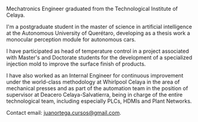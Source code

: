 <!---
Juan-Ignacio-Ortega/Juan-Ignacio-Ortega is a ✨ special ✨ repository because its `README.md` (this file) appears on your GitHub profile.
You can click the Preview link to take a look at your changes.
--->
Mechatronics Engineer graduated from the Technological Institute of Celaya.

I'm a postgraduate student in the master of science in artificial intelligence at the Autonomous University of Querétaro, developing as a thesis work a monocular perception module for autonomous cars. 

I have participated as head of temperature control in a project associated with Master's and Doctorate students for the development of a specialized injection mold to improve the surface finish of products. 

I have also worked as an Internal Engineer for continuous improvement under the world-class methodology at Whirlpool Celaya in the area of mechanical presses and as part of the automation team in the position of supervisor at Deacero Celaya-Salvatierra, being in charge of the entire technological team, including especially PLCs, HDMIs and Plant Networks.

Contact email: juanortega.cursos@gmail.com.
